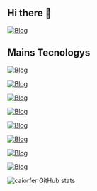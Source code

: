 ## Hi there 👋

[![Blog](https://img.shields.io/badge/LinkedIn-0077B5?style=for-the-badge&logo=linkedin&logoColor=white)](https://www.linkedin.com/in/caio-rocha-47988a266/)

## Mains Tecnologys
[![Blog](https://img.shields.io/badge/Java-ED8B00?style=for-the-badge&logo=openjdk&logoColor=white)](https://www.linkedin.com/in/caio-rocha-47988a266/)

[![Blog](https://img.shields.io/badge/Angular-DD0031?style=for-the-badge&logo=angular&logoColor=white)](https://www.linkedin.com/in/caio-rocha-47988a266/)

[![Blog](https://img.shields.io/badge/Spring-6DB33F?style=for-the-badge&logo=spring&logoColor=white)](https://www.linkedin.com/in/caio-rocha-47988a266/)

[![Blog](https://img.shields.io/badge/Ruby-CC342D?style=for-the-badge&logo=ruby&logoColor=white)](https://www.linkedin.com/in/caio-rocha-47988a266/)

[![Blog](https://img.shields.io/badge/Python-14354C?style=for-the-badge&logo=python&logoColor=white)](https://www.linkedin.com/in/caio-rocha-47988a266/)

[![Blog](https://img.shields.io/badge/Django-092E20?style=for-the-badge&logo=django&logoColor=white)](https://www.linkedin.com/in/caio-rocha-47988a266/)

[![Blog](https://img.shields.io/badge/C%23-239120?style=for-the-badge&logo=c-sharp&logoColor=white)](https://www.linkedin.com/in/caio-rocha-47988a266/)

[![Blog](https://img.shields.io/badge/.NET-5C2D91?style=for-the-badge&logo=.net&logoColor=white)](https://www.linkedin.com/in/caio-rocha-47988a266/)

![caiorfer GitHub stats](https://github-readme-stats.vercel.app/api?username=caiorfer&show_icons=true&theme=dracula)
